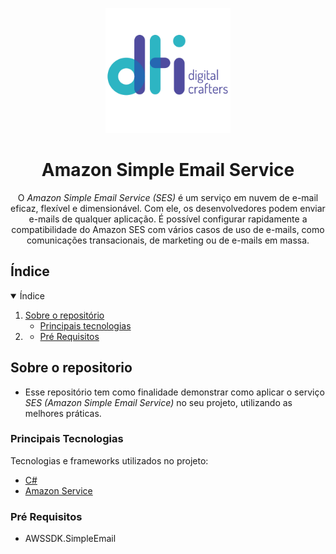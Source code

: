 <!-- Logo/Banner do Projeto -->

<p align="center">
  <img src="assets/logo-dti.png" alt="Logo" width="auto" height="200">
  <h1 align="center">Amazon Simple Email Service</h1>
  <p align="center">
     O <i>Amazon Simple Email Service (SES) </i> é um serviço em nuvem de e-mail eficaz, flexível e dimensionável. Com ele, os desenvolvedores podem enviar e-mails de qualquer aplicação. É possível configurar rapidamente a compatibilidade do Amazon SES com vários casos de uso de e-mails, como comunicações transacionais, de marketing ou de e-mails em massa.
  </p>
</p>

## Índice

<details open="open">
  <summary>Índice</summary>
  <ol>
    <li>
      <a href="#sobre-a-aplicação">Sobre o repositório</a>
      <ul>
        <li><a href="#principais-tecnologias">Principais tecnologias</a></li>
      </ul>
    </li>
    <li>
      <ul>
        <li><a href="#pré-requisitos">Pré Requisitos</a></li>
      </ul>
    </li>
  </ol>
</details>

## Sobre o repositorio

* Esse repositório tem como finalidade demonstrar como aplicar o serviço <i> SES  (Amazon Simple Email Service) </i> no seu projeto, utilizando as melhores práticas.

### Principais Tecnologias

Tecnologias e frameworks utilizados no projeto:

- [C#](https://docs.microsoft.com/pt-br/dotnet/csharp/)
- [Amazon Service](https://aws.amazon.com/pt/ses/)
### Pré Requisitos
- AWSSDK.SimpleEmail

